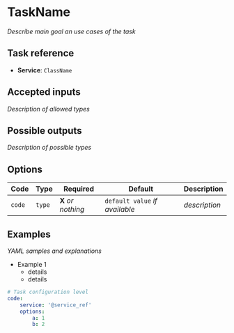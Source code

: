 TaskName
========

_Describe main goal an use cases of the task_

Task reference
--------------

* **Service**: `ClassName`

Accepted inputs
---------------

_Description of allowed types_

Possible outputs
----------------

_Description of possible types_

Options
-------
| Code   | Type   | Required           | Default                        | Description   |
|--------|--------|--------------------|--------------------------------|---------------|
| `code` | `type` | **X** _or nothing_ | `default value` _if available_ | _description_ |

Examples
--------

_YAML samples and explanations_ 

* Example 1
  - details
  - details
  
```yaml
# Task configuration level
code:
    service: '@service_ref'
    options: 
        a: 1
        b: 2
```
